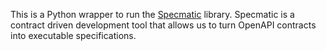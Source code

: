 This is a Python wrapper to run the [Specmatic](https://specmatic.in) library.
Specmatic is a contract driven development tool that allows us to turn OpenAPI contracts into executable specifications.